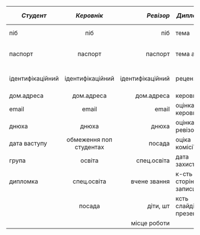 |*Студент*|*Керовнік*|*Ревізор*|*Дипломка*|*Період захистів*|*День захисту*|*Комісія*|
|--------|:------:|-------:|--------|--------|--------|--------|
|піб|піб|піб|тема|Початок захистів|Дата захисту|Члени комісії|
|паспорт|паспорт|паспорт|тема англ|Кінець захистів|Початк захистві (година)|День захисту|
|ідентифікаційний|ідентифікаційний|ідентифікаційний|рецензент||Кінець захистів (година)|
|дом.адреса|дом.адреса|дом.адреса|керовнік||Аудиторія||
|email|email|email|оцінка керовніка||||
|днюха|днюха|днюха|оцінка ревізора||||
|дата ваступу|обмеження поп студентах|посада|оціка комісії||||
|група|освіта|спец.освіта|дата захисту||||
|дипломка|спец.освіта|вчене звання|к-сть сторінок в записці||||
||посада|діти, шт|ксть слайдів презентухи||||
|||місце роботи|||||

